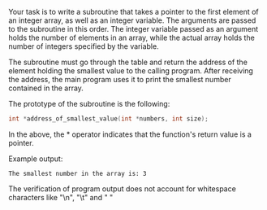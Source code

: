 Your task is to write a subroutine that takes a pointer to the first element of an integer array, as well as an integer variable. The arguments are passed to the subroutine in this order. The integer variable passed as an argument holds the number of elements in an array, while the actual array holds the number of integers specified by the variable.

The subroutine must go through the table and return the address of the element holding the smallest value to the calling program. After receiving the address, the main program uses it to print the smallest number contained in the array.

The prototype of the subroutine is the following:

```c
int *address_of_smallest_value(int *numbers, int size);
```
In the above, the * operator indicates that the function's return value is a pointer.

Example output:
```
The smallest number in the array is: 3
```

The verification of program output does not account for whitespace characters like "\n", "\t" and " "
